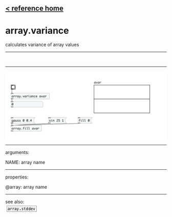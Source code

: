 [< reference home](index.html)
---

# array.variance


calculates variance of array values

---

<br>


---


![example](examples/array.variance-example.jpg)

---
arguments:

NAME: array name<br>

---
properties:

@array: array name<br>

---
see also:<br>
[![array.stddev](img/object_array.stddev.png)](array.stddev.html)
